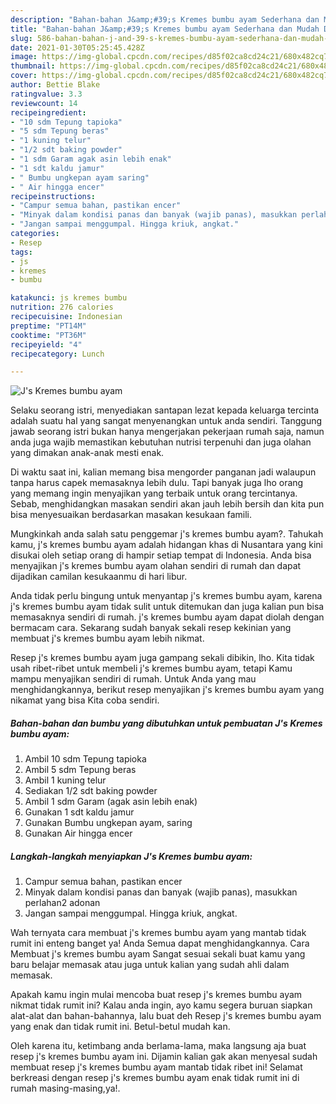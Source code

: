 ```yaml
---
description: "Bahan-bahan J&amp;#39;s Kremes bumbu ayam Sederhana dan Mudah Dibuat"
title: "Bahan-bahan J&amp;#39;s Kremes bumbu ayam Sederhana dan Mudah Dibuat"
slug: 586-bahan-bahan-j-and-39-s-kremes-bumbu-ayam-sederhana-dan-mudah-dibuat
date: 2021-01-30T05:25:45.428Z
image: https://img-global.cpcdn.com/recipes/d85f02ca8cd24c21/680x482cq70/js-kremes-bumbu-ayam-foto-resep-utama.jpg
thumbnail: https://img-global.cpcdn.com/recipes/d85f02ca8cd24c21/680x482cq70/js-kremes-bumbu-ayam-foto-resep-utama.jpg
cover: https://img-global.cpcdn.com/recipes/d85f02ca8cd24c21/680x482cq70/js-kremes-bumbu-ayam-foto-resep-utama.jpg
author: Bettie Blake
ratingvalue: 3.3
reviewcount: 14
recipeingredient:
- "10 sdm Tepung tapioka"
- "5 sdm Tepung beras"
- "1 kuning telur"
- "1/2 sdt baking powder"
- "1 sdm Garam agak asin lebih enak"
- "1 sdt kaldu jamur"
- " Bumbu ungkepan ayam saring"
- " Air hingga encer"
recipeinstructions:
- "Campur semua bahan, pastikan encer"
- "Minyak dalam kondisi panas dan banyak (wajib panas), masukkan perlahan2 adonan"
- "Jangan sampai menggumpal. Hingga kriuk, angkat."
categories:
- Resep
tags:
- js
- kremes
- bumbu

katakunci: js kremes bumbu 
nutrition: 276 calories
recipecuisine: Indonesian
preptime: "PT14M"
cooktime: "PT36M"
recipeyield: "4"
recipecategory: Lunch

---
```



![J&#39;s Kremes bumbu ayam](https://img-global.cpcdn.com/recipes/d85f02ca8cd24c21/680x482cq70/js-kremes-bumbu-ayam-foto-resep-utama.jpg)

Selaku seorang istri, menyediakan santapan lezat kepada keluarga tercinta adalah suatu hal yang sangat menyenangkan untuk anda sendiri. Tanggung jawab seorang istri bukan hanya mengerjakan pekerjaan rumah saja, namun anda juga wajib memastikan kebutuhan nutrisi terpenuhi dan juga olahan yang dimakan anak-anak mesti enak.

Di waktu  saat ini, kalian memang bisa mengorder panganan jadi walaupun tanpa harus capek memasaknya lebih dulu. Tapi banyak juga lho orang yang memang ingin menyajikan yang terbaik untuk orang tercintanya. Sebab, menghidangkan masakan sendiri akan jauh lebih bersih dan kita pun bisa menyesuaikan berdasarkan masakan kesukaan famili. 



Mungkinkah anda salah satu penggemar j&#39;s kremes bumbu ayam?. Tahukah kamu, j&#39;s kremes bumbu ayam adalah hidangan khas di Nusantara yang kini disukai oleh setiap orang di hampir setiap tempat di Indonesia. Anda bisa menyajikan j&#39;s kremes bumbu ayam olahan sendiri di rumah dan dapat dijadikan camilan kesukaanmu di hari libur.

Anda tidak perlu bingung untuk menyantap j&#39;s kremes bumbu ayam, karena j&#39;s kremes bumbu ayam tidak sulit untuk ditemukan dan juga kalian pun bisa memasaknya sendiri di rumah. j&#39;s kremes bumbu ayam dapat diolah dengan bermacam cara. Sekarang sudah banyak sekali resep kekinian yang membuat j&#39;s kremes bumbu ayam lebih nikmat.

Resep j&#39;s kremes bumbu ayam juga gampang sekali dibikin, lho. Kita tidak usah ribet-ribet untuk membeli j&#39;s kremes bumbu ayam, tetapi Kamu mampu menyajikan sendiri di rumah. Untuk Anda yang mau menghidangkannya, berikut resep menyajikan j&#39;s kremes bumbu ayam yang nikamat yang bisa Kita coba sendiri.

<!--inarticleads1-->

##### Bahan-bahan dan bumbu yang dibutuhkan untuk pembuatan J&#39;s Kremes bumbu ayam:

1. Ambil 10 sdm Tepung tapioka
1. Ambil 5 sdm Tepung beras
1. Ambil 1 kuning telur
1. Sediakan 1/2 sdt baking powder
1. Ambil 1 sdm Garam (agak asin lebih enak)
1. Gunakan 1 sdt kaldu jamur
1. Gunakan  Bumbu ungkepan ayam, saring
1. Gunakan  Air hingga encer




<!--inarticleads2-->

##### Langkah-langkah menyiapkan J&#39;s Kremes bumbu ayam:

1. Campur semua bahan, pastikan encer
1. Minyak dalam kondisi panas dan banyak (wajib panas), masukkan perlahan2 adonan
1. Jangan sampai menggumpal. Hingga kriuk, angkat.




Wah ternyata cara membuat j&#39;s kremes bumbu ayam yang mantab tidak rumit ini enteng banget ya! Anda Semua dapat menghidangkannya. Cara Membuat j&#39;s kremes bumbu ayam Sangat sesuai sekali buat kamu yang baru belajar memasak atau juga untuk kalian yang sudah ahli dalam memasak.

Apakah kamu ingin mulai mencoba buat resep j&#39;s kremes bumbu ayam nikmat tidak rumit ini? Kalau anda ingin, ayo kamu segera buruan siapkan alat-alat dan bahan-bahannya, lalu buat deh Resep j&#39;s kremes bumbu ayam yang enak dan tidak rumit ini. Betul-betul mudah kan. 

Oleh karena itu, ketimbang anda berlama-lama, maka langsung aja buat resep j&#39;s kremes bumbu ayam ini. Dijamin kalian gak akan menyesal sudah membuat resep j&#39;s kremes bumbu ayam mantab tidak ribet ini! Selamat berkreasi dengan resep j&#39;s kremes bumbu ayam enak tidak rumit ini di rumah masing-masing,ya!.

